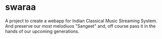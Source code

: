 swaraa
======

A project to create a webapp for Indian Classical Music Streaming System. And preserve our most melodiuos "Sangeet" and, off course pass it in the hands of our upcoming generations.

